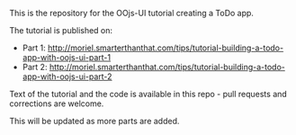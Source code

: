 This is the repository for the OOjs-UI tutorial creating a ToDo app.

The tutorial is published on:
* Part 1: http://moriel.smarterthanthat.com/tips/tutorial-building-a-todo-app-with-oojs-ui-part-1
* Part 2: http://moriel.smarterthanthat.com/tips/tutorial-building-a-todo-app-with-oojs-ui-part-2

Text of the tutorial and the code is available in this repo - pull requests and corrections are welcome.

This will be updated as more parts are added.